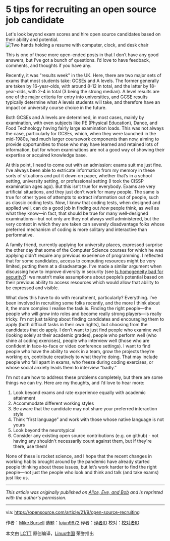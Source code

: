 [#]: subject: "5 tips for recruiting an open source job candidate"
[#]: via: "https://opensource.com/article/21/9/open-source-recruiting"
[#]: author: "Mike Bursell https://opensource.com/users/mikecamel"
[#]: collector: "lujun9972"
[#]: translator: " "
[#]: reviewer: " "
[#]: publisher: " "
[#]: url: " "

5 tips for recruiting an open source job candidate
======
Let's look beyond exam scores and hire open source candidates based on
their ability and potential.
![Two hands holding a resume with computer, clock, and desk chair ][1]

This is one of those more open-ended posts in that I don’t have any good answers, but I’ve got a bunch of questions. I’d love to have feedback, comments, and thoughts if you have any.

Recently, it was "results week" in the UK. Here, there are two major sets of exams that most students take: GCSEs and A levels. The former generally are taken by 16-year-olds, with around 8-12 in total, and the latter by 18-year-olds, with 2-4 in total (3 being the strong median). A level results are one of the major criteria for entry into universities, and GCSE results typically determine what A levels students will take, and therefore have an impact on university course choice in the future. 

Both GCSEs and A levels are determined, in most cases, mainly by examination, with even subjects like PE (Physical Education), Dance, and Food Technology having fairly large examination loads. This was not always the case, particularly for GCSEs, which, when they were launched in the mid-1980s, had much larger coursework components than now, aiming to provide opportunities to those who may have learned and retained lots of information, but for whom examinations are not a good way of showing their expertise or acquired knowledge base.

At this point, I need to come out with an admission: exams suit me just fine. I’ve always been able to extricate information from my memory in these sorts of situations and put it down on paper, whether that’s in a school setting, university setting, or professional setting (I took the CISSP examination ages ago). But this isn’t true for everybody. Exams are very artificial situations, and they just don’t work for many people. The same is true for other types of attempts to extract information out of people, such as classic coding tests. Now, I know that coding tests, when designed and applied well, can do a good job in finding out _how_ people think, as well as what they know—in fact, that should be true for many well-designed examinations—but not only are they not always well administered, but the very context in which they are taken can severely disadvantage folks whose preferred mechanism of coding is more solitary and interactive than performative.

A family friend, currently applying for university places, expressed surprise the other day that some of the Computer Science courses for which he was applying didn’t require any previous experience of programming. I reflected that for some candidates, access to computing resources might be very limited, putting them at a disadvantage. I’ve made a similar argument when discussing how to improve diversity in security (see [Is homogeneity bad for security?][2]): we mustn’t make assumptions about people’s potential based on their previous ability to access resources which would allow that ability to be expressed and visible.

What does this have to do with recruitment, particularly? Everything. I’ve been involved in recruiting some folks recently, and the more I think about it, the more complex I realise the task is. Finding the right people—the people who will _grow_ into roles and become really strong players—is really tricky. I’m not just talking about finding candidates and encouraging them to apply (both difficult tasks in their own rights), but choosing from the candidates that do apply. I don’t want to just find people who examine well (looking solely at their academic grades), people who perform well (who shine at coding exercises), people who interview well (those who are confident in face-to-face or video conference settings). I want to find people who have the ability to work in a team, grow the projects they’re working on, contribute creatively to what they’re doing. That may include people who fall apart in exams, who freeze during coding exercises, or whose social anxiety leads them to interview “badly.”

I’m not sure how to address these problems completely, but there are some things we can try. Here are my thoughts, and I’d love to hear more:

  1. Look beyond exams and rate experience equally with academic attainment
  2. Accommodate different working styles
  3. Be aware that the candidate may not share your preferred interaction style
  4. Think “first language” and work with those whose native language is not yours
  5. Look beyond the neurotypical
  6. Consider any existing open source contributions (e.g. on github) - not having any shouldn't necessarily count against them, but if they're there, use them!



None of these is rocket science, and I hope that the recent changes in working habits brought around by the pandemic have already started people thinking about these issues, but let’s work harder to find the right people—not just the people who look and think and talk (and take exams) just like us.

* * *

_This article was originally published on [Alice, Eve, and Bob][3] and is reprinted with the author's permission._

--------------------------------------------------------------------------------

via: https://opensource.com/article/21/9/open-source-recruiting

作者：[Mike Bursell][a]
选题：[lujun9972][b]
译者：[译者ID](https://github.com/译者ID)
校对：[校对者ID](https://github.com/校对者ID)

本文由 [LCTT](https://github.com/LCTT/TranslateProject) 原创编译，[Linux中国](https://linux.cn/) 荣誉推出

[a]: https://opensource.com/users/mikecamel
[b]: https://github.com/lujun9972
[1]: https://opensource.com/sites/default/files/styles/image-full-size/public/lead-images/resume_career_document_general.png?itok=JEaFL2XI (Two hands holding a resume with computer, clock, and desk chair )
[2]: https://aliceevebob.com/2018/08/28/is-homogeneity-bad-for-security/
[3]: https://aliceevebob.com/2021/08/10/recruiting-on-ability-and-potential/
